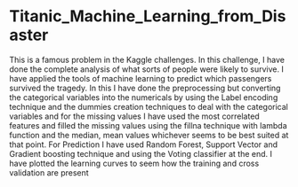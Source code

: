 # Titanic_Machine_Learning_from_Disaster

This is a famous problem in the Kaggle challenges. In this challenge, I have done the complete analysis of what sorts of people were likely to survive. I have applied the tools of machine learning to predict which passengers survived the tragedy. In this I have done the preprocessing but converting the categorical variables into the numericals by using the Label encoding technique and the dummies creation techniques to deal with the categorical variables and for the missing values I have used the most correlated features and filled the missing values using the fillna technique with lambda function and the median, mean values whichever seems to be best suited at that point.
For Prediction I have used Random Forest, Support Vector and Gradient boosting technique and using the Voting classifier at the end.
I have plotted the learning curves to seem how the training and cross validation are present

